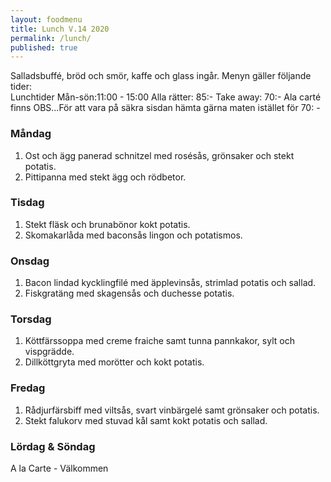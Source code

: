 ```yaml
---
layout: foodmenu
title: Lunch V.14 2020
permalink: /lunch/
published: true
---
```

Salladsbuffé, bröd och smör, kaffe och glass ingår.
Menyn gäller följande tider:  
Lunchtider  Mån-sön:11:00 - 15:00
Alla rätter: 85:- Take away: 70:-
Ala carté finns
OBS...För att vara på säkra sisdan hämta gärna maten istället för 70: -
                           

### Måndag
1. Ost och ägg panerad schnitzel med rosésås, grönsaker och stekt potatis.
2. Pittipanna med stekt ägg och rödbetor.

### Tisdag
1. Stekt fläsk och brunabönor kokt potatis.
2. Skomakarlåda med baconsås lingon och potatismos.

### Onsdag
1. Bacon lindad kycklingfilé med äpplevinsås, strimlad potatis och sallad.
2. Fiskgratäng med skagensås och duchesse potatis.

### Torsdag
1. Köttfärssoppa med creme fraiche samt tunna pannkakor, sylt och vispgrädde. 
2. Dillköttgryta med morötter och kokt potatis.

### Fredag
1. Rådjurfärsbiff med viltsås, svart vinbärgelé samt grönsaker och potatis.
2. Stekt falukorv med stuvad kål samt kokt potatis och sallad.
 
                                                                                                    
                   
### Lördag & Söndag
A la Carte - Välkommen
